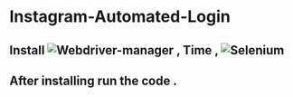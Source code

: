 # Instagram-Automated-Login

## Install ![Webdriver-manager](https://pypi.org/project/webdriver-manager/) , Time , ![Selenium](https://pypi.org/project/selenium/)
## After installing run the code .
